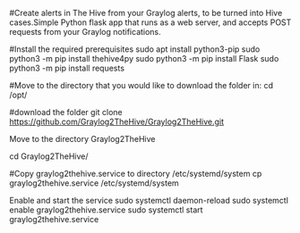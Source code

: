 #Create alerts in The Hive from your Graylog alerts, to be turned into Hive cases.Simple Python flask app that runs as a web server, and accepts POST requests from your Graylog notifications.

#Install the required prerequisites
sudo apt install python3-pip
sudo python3 -m pip install thehive4py 
sudo python3 -m pip install Flask
sudo python3 -m pip install requests

#Move to the directory that you would like to download the folder in:
cd /opt/

#download the folder
git clone https://github.com/Graylog2TheHive/Graylog2TheHive.git 

Move to the directory Graylog2TheHive

cd Graylog2TheHive/

#Copy graylog2thehive.service to directory /etc/systemd/system
cp graylog2thehive.service /etc/systemd/system

Enable and start the service
sudo systemctl daemon-reload
sudo systemctl enable graylog2thehive.service
sudo systemctl start graylog2thehive.service



